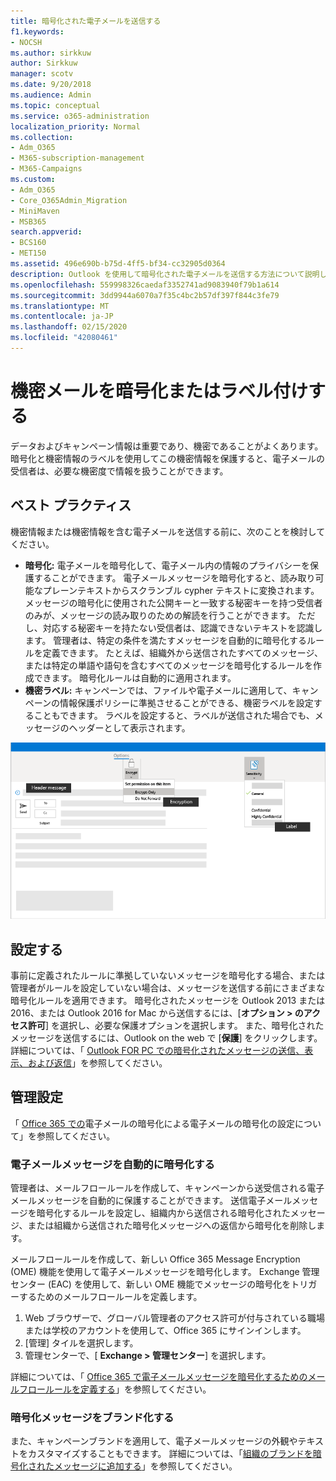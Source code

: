 ```yaml
---
title: 暗号化された電子メールを送信する
f1.keywords:
- NOCSH
ms.author: sirkkuw
author: Sirkkuw
manager: scotv
ms.date: 9/20/2018
ms.audience: Admin
ms.topic: conceptual
ms.service: o365-administration
localization_priority: Normal
ms.collection:
- Adm_O365
- M365-subscription-management
- M365-Campaigns
ms.custom:
- Adm_O365
- Core_O365Admin_Migration
- MiniMaven
- MSB365
search.appverid:
- BCS160
- MET150
ms.assetid: 496e690b-b75d-4ff5-bf34-cc32905d0364
description: Outlook を使用して暗号化された電子メールを送信する方法について説明します。
ms.openlocfilehash: 559998326caedaf3352741ad9083940f79b1a614
ms.sourcegitcommit: 3dd9944a6070a7f35c4bc2b57df397f844c3fe79
ms.translationtype: MT
ms.contentlocale: ja-JP
ms.lasthandoff: 02/15/2020
ms.locfileid: "42080461"
---
```

# <a name="encrypt-or-label-your-sensitive-email"></a>機密メールを暗号化またはラベル付けする

データおよびキャンペーン情報は重要であり、機密であることがよくあります。 暗号化と機密情報のラベルを使用してこの機密情報を保護すると、電子メールの受信者は、必要な機密度で情報を扱うことができます。


## <a name="best-practices"></a>ベスト プラクティス

機密情報または機密情報を含む電子メールを送信する前に、次のことを検討してください。

- **暗号化:** 電子メールを暗号化して、電子メール内の情報のプライバシーを保護することができます。 電子メールメッセージを暗号化すると、読み取り可能なプレーンテキストからスクランブル cypher テキストに変換されます。 メッセージの暗号化に使用された公開キーと一致する秘密キーを持つ受信者のみが、メッセージの読み取りのための解読を行うことができます。 ただし、対応する秘密キーを持たない受信者は、認識できないテキストを認識します。 管理者は、特定の条件を満たすメッセージを自動的に暗号化するルールを定義できます。 たとえば、組織外から送信されたすべてのメッセージ、または特定の単語や語句を含むすべてのメッセージを暗号化するルールを作成できます。 暗号化ルールは自動的に適用されます。
- **機密ラベル:** キャンペーンでは、ファイルや電子メールに適用して、キャンペーンの情報保護ポリシーに準拠させることができる、機密ラベルを設定することもできます。 ラベルを設定すると、ラベルが送信された場合でも、メッセージのヘッダーとして表示されます。

![ラベルと暗号化の吹き出しが付いた電子メールの図](../media/m365-campaign-email-encrypt.png)


## <a name="set-it-up"></a>設定する

事前に定義されたルールに準拠していないメッセージを暗号化する場合、または管理者がルールを設定していない場合は、メッセージを送信する前にさまざまな暗号化ルールを適用できます。 暗号化されたメッセージを Outlook 2013 または2016、または Outlook 2016 for Mac から送信するには、[**オプション > のアクセス許可**] を選択し、必要な保護オプションを選択します。 また、暗号化されたメッセージを送信するには、Outlook on the web で [**保護**] をクリックします。 詳細については、「 [Outlook FOR PC での暗号化されたメッセージの送信、表示、および返信](https://support.office.com/article/send-view-and-reply-to-encrypted-messages-in-outlook-for-pc-eaa43495-9bbb-4fca-922a-df90dee51980?ui=en-US&rs=en-US&ad=US)」を参照してください。

## <a name="admin-settings"></a>管理設定

「 [Office 365 での](https://docs.microsoft.com/office365/securitycompliance/email-encryption)電子メールの暗号化による電子メールの暗号化の設定について」を参照してください。

### <a name="automatically-encrypt-email-messages"></a>電子メールメッセージを自動的に暗号化する

管理者は、メールフロールールを作成して、キャンペーンから送受信される電子メールメッセージを自動的に保護することができます。 送信電子メールメッセージを暗号化するルールを設定し、組織内から送信される暗号化されたメッセージ、または組織から送信された暗号化メッセージへの返信から暗号化を削除します。 

メールフロールールを作成して、新しい Office 365 Message Encryption (OME) 機能を使用して電子メールメッセージを暗号化します。 Exchange 管理センター (EAC) を使用して、新しい OME 機能でメッセージの暗号化をトリガーするためのメールフロールールを定義します。 

1. Web ブラウザーで、グローバル管理者のアクセス許可が付与されている職場または学校のアカウントを使用して、Office 365 にサインインします。 
2. [管理] タイルを選択します。 
3. 管理センターで、[ **Exchange > 管理センター**] を選択します。 

詳細については、「 [Office 365 で電子メールメッセージを暗号化するためのメールフロールールを定義する](https://docs.microsoft.com/office365/securitycompliance/define-mail-flow-rules-to-encrypt-email)」を参照してください。

### <a name="brand-your-encryption-messages"></a>暗号化メッセージをブランド化する

また、キャンペーンブランドを適用して、電子メールメッセージの外観やテキストをカスタマイズすることもできます。 詳細については、「[組織のブランドを暗号化されたメッセージに追加する](https://docs.microsoft.com/office365/securitycompliance/email-encryption)」を参照してください。

